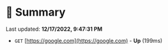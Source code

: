 # 📖 Summary
Last updated: **12/17/2022, 9:47:31 PM**

- `GET` [https://google.com](https://google.com) - **Up** (199ms)
